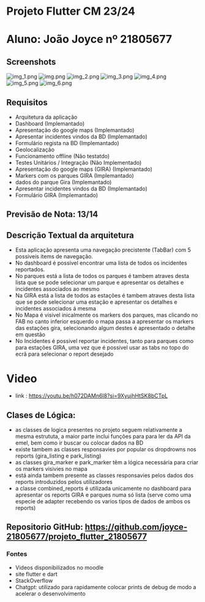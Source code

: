 # Projeto Flutter CM 23/24

# Aluno: João Joyce nº 21805677

## Screenshots
![img_1.png](screenshots/img_1.png)
![img.png](screenshots/img.png)
![img_2.png](screenshots/img_2.png)
![img_3.png](screenshots/img_3.png)
![img_4.png](screenshots/img_4.png)
![img_5.png](screenshots/img_5.png)
![img_6.png](screenshots/img_6.png)

## Requisitos 
- Arquitetura da aplicação
- Dashboard (Implemantado)
- Apresentação do google maps (Implemantado)
- Apresentar incidentes vindos da BD (Implemantado)
- Formulário regista na BD (Implemantado)
- Geolocalização 
- Funcionamento offline (Não testatdo)
- Testes Unitários / Integração (Não Implementado)
- Apresentação do google maps (GIRA) (Implemantado)
- Markers com os parques GIRA (Implemantado)
- dados do parque Gira (Implemantado)
- Apresentar incidentes vindos da BD (Implemantado)
- Formulário GIRA (Implemantado)

## Previsão de Nota: 13/14

## Descrição Textual da arquitetura
- Esta aplicação apresenta uma navegação precistente (TabBar) com 5 possiveis items de navegação. 
- No dashboard é possivel encontrar uma lista de todos os incidentes reportados.
- No parques está a lista de todos os parques é tambem atraves desta lista que se pode selecionar um parque e apresentar os detalhes e incidentes associados ao mesmo
- Na GIRA está a lista de todos as estações é tambem atraves desta lista que se pode selecionar uma estação e apresentar os detalhes e incidentes associados á mesma
- No Mapa é visivel inicalmente os markers dos parques, mas clicando no FAB no canto inferior esquerdo o mapa passa a apresentar os markers das estações gira, selecionando algum destes é apresentado o detalhe em questão
- No Incidentes é possivel reportar incidentes, tanto para parques como para estações GIRA, uma vez que é possivel usar as tabs no topo do ecrã para selecionar o report desejado

# Video
- link : https://youtu.be/h072DAMn6l8?si=9XyujhHtSK8bCTpL

## Clases de Lógica:
- as classes de logica presentes no projeto seguem relativamente a mesma estrututa, a maior parte inclui funções para para ler da API da emel, bem como ir buscar ou colocar dados na BD
- existe tambem as classes responsavies por popular os dropdrowns nos reports (gira_listing e park_listing)
- as classes gira_marker e park_marker têm a lógica necessária para criar os markers visivies no mapa
- está ainda tambem presente as classes responsavies pelos dados dos reports introduzidos pelos utilizadores
- a classe combined_reports é utilizada unicamente no dashboard para apresentar os reports GIRA e parques numa só lista (serve como uma especie de adapter recebendo os varios tipos de dados de ambos os reports)

## Repositorio GitHub:  https://github.com/joyce-21805677/projeto_flutter_21805677

### Fontes
- Videos disponibilizados no moodle
- site flutter e dart
- StackOverflow
- Chatgpt: utilizado para rapidamente colocar prints de debug de modo a acelerar o desenvolvimento
